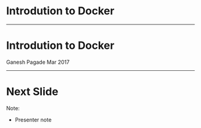 <h1>Introdution to Docker</h1>

---

# Introdution to Docker

Ganesh Pagade
Mar 2017

---

# Next Slide

Note:
- Presenter note
